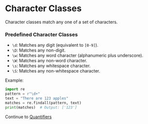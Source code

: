 # Character Classes

Character classes match any one of a set of characters. 

### Predefined Character Classes
- `\d`: Matches any digit (equivalent to `[0-9]`).
- `\D`: Matches any non-digit.
- `\w`: Matches any word character (alphanumeric plus underscore).
- `\W`: Matches any non-word character.
- `\s`: Matches any whitespace character.
- `\S`: Matches any non-whitespace character.

Example:
```python
import re
pattern = r"\d+"
text = "There are 123 apples"
matches = re.findall(pattern, text)
print(matches)  # Output: ['123']
```

Continue to [Quantifiers](./Quantifiers.md)
